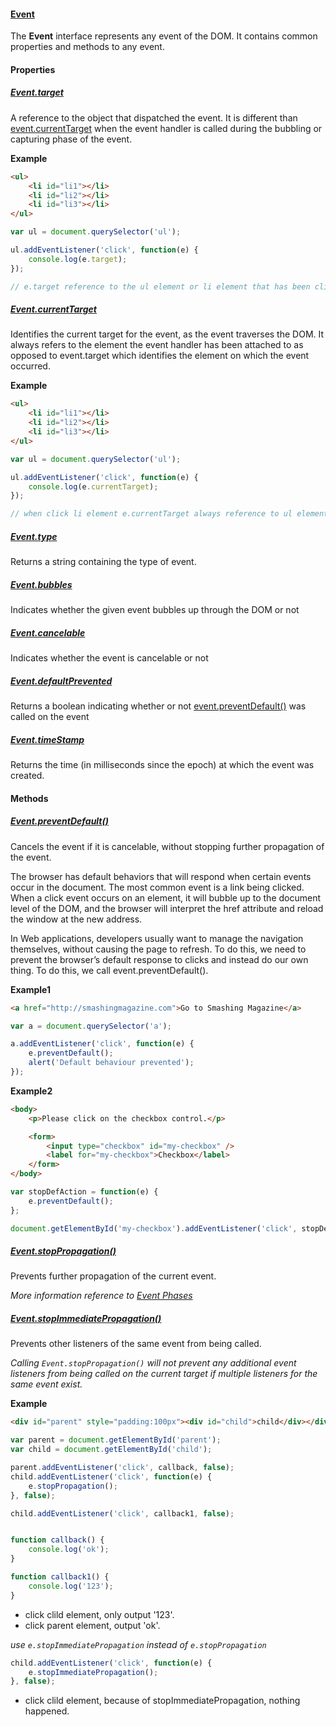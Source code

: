 #### [Event](https://developer.mozilla.org/en-US/docs/Web/API/Event)

The **Event** interface represents any event of the DOM. It contains common properties and methods to any event.

#### Properties

##### [Event.target](https://developer.mozilla.org/en-US/docs/Web/API/Event/target)

A reference to the object that dispatched the event. It is different than [event.currentTarget](https://developer.mozilla.org/en-US/docs/Web/API/Event/currentTarget) when the event handler is called during the bubbling or capturing phase of the event.

**Example**

```html
<ul>
    <li id="li1"></li>
    <li id="li2"></li>
    <li id="li3"></li>
</ul>
```

```javascript
var ul = document.querySelector('ul');

ul.addEventListener('click', function(e) {
    console.log(e.target);
});

// e.target reference to the ul element or li element that has been clicked(ul or li element)
```


##### [Event.currentTarget](https://developer.mozilla.org/en-US/docs/Web/API/Event/currentTarget)

Identifies the current target for the event, as the event traverses the DOM. It always refers to the element the event handler has been attached to as opposed to event.target which identifies the element on which the event occurred.

**Example**

```html
<ul>
    <li id="li1"></li>
    <li id="li2"></li>
    <li id="li3"></li>
</ul>
```

```javascript
var ul = document.querySelector('ul');

ul.addEventListener('click', function(e) {
    console.log(e.currentTarget);
});

// when click li element e.currentTarget always reference to ul element
```

##### [Event.type](https://developer.mozilla.org/en-US/docs/Web/API/Event/type)

Returns a string containing the type of event.

##### [Event.bubbles](https://developer.mozilla.org/en-US/docs/Web/API/Event/bubbles)

Indicates whether the given event bubbles up through the DOM or not

##### [Event.cancelable](https://developer.mozilla.org/en-US/docs/Web/API/Event/cancelable)

Indicates whether the event is cancelable or not

##### [Event.defaultPrevented](https://developer.mozilla.org/en-US/docs/Web/API/Event/defaultPrevented)

Returns a boolean indicating whether or not [event.preventDefault()](https://developer.mozilla.org/en-US/docs/Web/API/Event/preventDefault) was called on the event

##### [Event.timeStamp](https://developer.mozilla.org/en-US/docs/Web/API/Event/timeStamp)

Returns the time (in milliseconds since the epoch) at which the event was created.

#### Methods

##### [Event.preventDefault()](https://developer.mozilla.org/en-US/docs/Web/API/Event/preventDefault)

Cancels the event if it is cancelable, without stopping further propagation of the event.

The browser has default behaviors that will respond when certain events occur in the document. The most common event is a link being clicked. When a click event occurs on an <a> element, it will bubble up to the document level of the DOM, and the browser will interpret the href attribute and reload the window at the new address.

In Web applications, developers usually want to manage the navigation themselves, without causing the page to refresh. To do this, we need to prevent the browser’s default response to clicks and instead do our own thing. To do this, we call event.preventDefault().

**Example1**

```html
<a href="http://smashingmagazine.com">Go to Smashing Magazine</a>
```

```javascript
var a = document.querySelector('a');

a.addEventListener('click', function(e) {
    e.preventDefault();
    alert('Default behaviour prevented');
});
```

**Example2**

```html
<body>
    <p>Please click on the checkbox control.</p>

    <form>
        <input type="checkbox" id="my-checkbox" />
        <label for="my-checkbox">Checkbox</label>
    </form>
</body>
```

```javascript
var stopDefAction = function(e) {
    e.preventDefault();
};

document.getElementById('my-checkbox').addEventListener('click', stopDefAction, false);
```

##### [Event.stopPropagation()](https://developer.mozilla.org/en-US/docs/Web/API/Event/stopPropagation)

Prevents further propagation of the current event.

*More information reference to [Event Phases](https://github.com/ttian226/javascript-issues/blob/master/Event/Event%20Phases.md)*

##### [Event.stopImmediatePropagation()](https://developer.mozilla.org/en-US/docs/Web/API/Event/stopImmediatePropagation)

Prevents other listeners of the same event from being called.

*Calling `Event.stopPropagation()` will not prevent any additional event listeners from being called on the current target if multiple listeners for the same event exist.*

**Example**

```html
<div id="parent" style="padding:100px"><div id="child">child</div></div>
```

```javascript
var parent = document.getElementById('parent');
var child = document.getElementById('child');

parent.addEventListener('click', callback, false);
child.addEventListener('click', function(e) {
    e.stopPropagation();
}, false);

child.addEventListener('click', callback1, false);


function callback() {
    console.log('ok');
}

function callback1() {
    console.log('123');
}
```

* click clild element, only output '123'.
* click parent element, output 'ok'.

*use `e.stopImmediatePropagation` instead of `e.stopPropagation`*

```javascript
child.addEventListener('click', function(e) {
    e.stopImmediatePropagation();
}, false);
```
* click clild element, because of stopImmediatePropagation, nothing happened.

